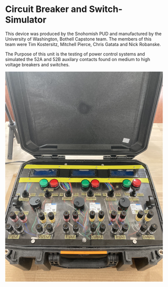 # Circuit Breaker and Switch-Simulator
This device was produced by the Snohomish PUD and manufactured by the University of Washington, Bothell Capstone team. The members of this team were Tim Kostersitz, Mitchell Pierce, Chris Gatata and Nick Robanske.

The Purpose of this unit is the testing of power control systems and simulated the 52A and 52B auxilary contacts found on medium to high voltage breakers and switches.

![Top down view of unit](https://github.com/timkos98/Circuit-Breaker-Switch-Simulator/blob/main/IMG_1475.JPG?raw=true)
